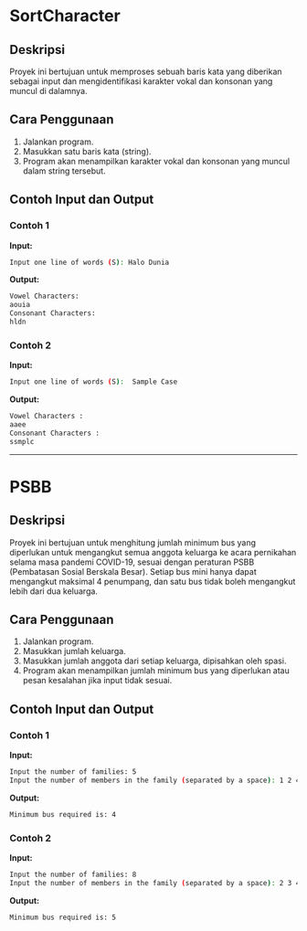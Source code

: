 # SortCharacter

## Deskripsi

Proyek ini bertujuan untuk memproses sebuah baris kata yang diberikan sebagai input dan mengidentifikasi karakter vokal dan konsonan yang muncul di dalamnya.

## Cara Penggunaan

1. Jalankan program.
2. Masukkan satu baris kata (string).
3. Program akan menampilkan karakter vokal dan konsonan yang muncul dalam string tersebut.

## Contoh Input dan Output

### Contoh 1

**Input:**
```bash
Input one line of words (S): Halo Dunia
```
**Output:**
```bash
Vowel Characters:
aouia
Consonant Characters:
hldn
```

### Contoh 2

**Input:**
```bash
Input one line of words (S):  Sample Case
```
**Output:**
```bash
Vowel Characters :
aaee
Consonant Characters :
ssmplc
```
---

# PSBB

## Deskripsi

Proyek ini bertujuan untuk menghitung jumlah minimum bus yang diperlukan untuk mengangkut semua anggota keluarga ke acara pernikahan selama masa pandemi COVID-19, sesuai dengan peraturan PSBB (Pembatasan Sosial Berskala Besar). Setiap bus mini hanya dapat mengangkut maksimal 4 penumpang, dan satu bus tidak boleh mengangkut lebih dari dua keluarga.

## Cara Penggunaan

1. Jalankan program.
2. Masukkan jumlah keluarga.
3. Masukkan jumlah anggota dari setiap keluarga, dipisahkan oleh spasi.
4. Program akan menampilkan jumlah minimum bus yang diperlukan atau pesan kesalahan jika input tidak sesuai.

## Contoh Input dan Output

### Contoh 1

**Input:**
```bash
Input the number of families: 5
Input the number of members in the family (separated by a space): 1 2 4 3 3
```
**Output:**
```bash
Minimum bus required is: 4
```

### Contoh 2

**Input:**
```bash
Input the number of families: 8
Input the number of members in the family (separated by a space): 2 3 4 4 2 1 3 1
```
**Output:**
```bash
Minimum bus required is: 5
```